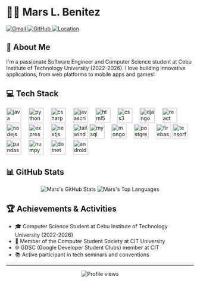 # 👨‍💻 Mars L. Benitez

<div align="left">
  <a href="mailto:marsbenitez0827@gmail.com">
    <img src="https://img.shields.io/badge/Gmail-marsbenitez0827%40gmail.com-red?style=flat-square&logo=gmail" alt="Gmail" />
  </a>
  <a href="https://github.com/Mars0827">
    <img src="https://img.shields.io/badge/GitHub-Mars0827-black?style=flat-square&logo=github" alt="GitHub" />
  </a>
  <a href="https://goo.gl/maps/QaAPnHQGxKbHJ5G27">
    <img src="https://img.shields.io/badge/Location-Cebu%20City,%20Philippines-blue?style=flat-square&logo=google-maps" alt="Location" />
  </a>
</div>

## 🚀 About Me

I'm a passionate Software Engineer and Computer Science student at Cebu Institute of Technology University (2022-2026). I love building innovative applications, from web platforms to mobile apps and games!

## 💻 Tech Stack

<div align="left">
  <img src="https://cdn.jsdelivr.net/gh/devicons/devicon/icons/java/java-original.svg" height="40" alt="java logo" />
  <img width="12" />
  <img src="https://cdn.jsdelivr.net/gh/devicons/devicon/icons/python/python-original.svg" height="40" alt="python logo" />
  <img width="12" />
  <img src="https://cdn.jsdelivr.net/gh/devicons/devicon/icons/csharp/csharp-original.svg" height="40" alt="csharp logo" />
  <img width="12" />
  <img src="https://cdn.jsdelivr.net/gh/devicons/devicon/icons/javascript/javascript-original.svg" height="40" alt="javascript logo" />
  <img width="12" />
  <img src="https://cdn.jsdelivr.net/gh/devicons/devicon/icons/html5/html5-original.svg" height="40" alt="html5 logo" />
  <img width="12" />
  <img src="https://cdn.jsdelivr.net/gh/devicons/devicon/icons/css3/css3-original.svg" height="40" alt="css3 logo" />
  <img width="12" />
  <img src="https://cdn.jsdelivr.net/gh/devicons/devicon/icons/django/django-plain.svg" height="40" alt="django logo" />
  <img width="12" />
  <img src="https://cdn.jsdelivr.net/gh/devicons/devicon/icons/react/react-original.svg" height="40" alt="react logo" />
  <img width="12" />
  <img src="https://cdn.jsdelivr.net/gh/devicons/devicon/icons/nodejs/nodejs-original.svg" height="40" alt="nodejs logo" />
  <img width="12" />
  <img src="https://cdn.jsdelivr.net/gh/devicons/devicon/icons/express/express-original.svg" height="40" alt="express logo" />
  <img width="12" />
  <img src="https://cdn.jsdelivr.net/gh/devicons/devicon/icons/nextjs/nextjs-original.svg" height="40" alt="nextjs logo" />
  <img width="12" />
  <img src="https://upload.wikimedia.org/wikipedia/commons/d/d5/Tailwind_CSS_Logo.svg" height="40" alt="tailwindcss logo" />
  <img src="https://cdn.jsdelivr.net/gh/devicons/devicon/icons/mysql/mysql-original.svg" height="40" alt="mysql logo" />
  <img width="12" />
  <img src="https://cdn.jsdelivr.net/gh/devicons/devicon/icons/mongodb/mongodb-original.svg" height="40" alt="mongodb logo" />
  <img width="12" />
  <img src="https://cdn.jsdelivr.net/gh/devicons/devicon/icons/postgresql/postgresql-original.svg" height="40" alt="postgresql logo" />
  <img width="12" />
  <img src="https://cdn.jsdelivr.net/gh/devicons/devicon/icons/firebase/firebase-plain.svg" height="40" alt="firebase logo" />
  <img src="https://cdn.jsdelivr.net/gh/devicons/devicon/icons/tensorflow/tensorflow-original.svg" height="40" alt="tensorflow logo" />
  <img width="12" />
  <img src="https://cdn.jsdelivr.net/gh/devicons/devicon/icons/pandas/pandas-original.svg" height="40" alt="pandas logo" />
  <img width="12" />
  <img src="https://cdn.jsdelivr.net/gh/devicons/devicon/icons/numpy/numpy-original.svg" height="40" alt="numpy logo" />
  <img width="12" />
  <img src="https://cdn.jsdelivr.net/gh/devicons/devicon/icons/dot-net/dot-net-original.svg" height="40" alt="dotnet logo" />
  <img width="12" />
  <img src="https://cdn.jsdelivr.net/gh/devicons/devicon/icons/android/android-original.svg" height="40" alt="android logo" />
</div>

## 📊 GitHub Stats

<div align="center">
  <img src="https://github-readme-stats.vercel.app/api?username=Mars0827&show_icons=true&count_private=true&hide=issues&theme=tokyonight" alt="Mars's GitHub Stats" />
  <img src="https://github-readme-stats.vercel.app/api/top-langs/?username=Mars0827&layout=compact&theme=tokyonight" alt="Mars's Top Languages" />
</div>

## 🏆 Achievements & Activities

- 🎓 Computer Science Student at Cebu Institute of Technology University (2022-2026)
- 👥 Member of the Computer Student Society at CIT University
- 🌐 GDSC (Google Developer Student Clubs) member at CIT
- 📚 Active participant in tech seminars and conventions

---

<div align="center">
  <img src="https://komarev.com/ghpvc/?username=Mars0827&color=blueviolet&style=flat-square" alt="Profile views" />
</div>
